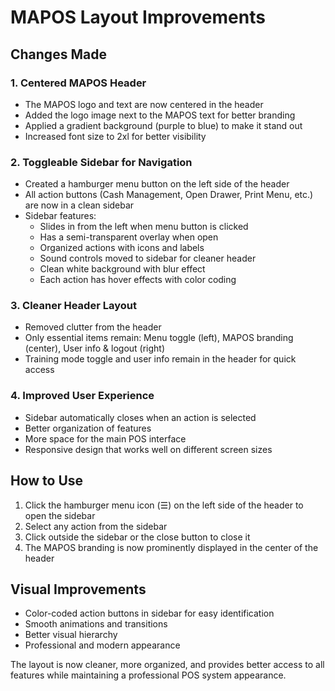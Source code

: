# MAPOS Layout Improvements

## Changes Made

### 1. **Centered MAPOS Header**
- The MAPOS logo and text are now centered in the header
- Added the logo image next to the MAPOS text for better branding
- Applied a gradient background (purple to blue) to make it stand out
- Increased font size to 2xl for better visibility

### 2. **Toggleable Sidebar for Navigation**
- Created a hamburger menu button on the left side of the header
- All action buttons (Cash Management, Open Drawer, Print Menu, etc.) are now in a clean sidebar
- Sidebar features:
  - Slides in from the left when menu button is clicked
  - Has a semi-transparent overlay when open
  - Organized actions with icons and labels
  - Sound controls moved to sidebar for cleaner header
  - Clean white background with blur effect
  - Each action has hover effects with color coding

### 3. **Cleaner Header Layout**
- Removed clutter from the header
- Only essential items remain: Menu toggle (left), MAPOS branding (center), User info & logout (right)
- Training mode toggle and user info remain in the header for quick access

### 4. **Improved User Experience**
- Sidebar automatically closes when an action is selected
- Better organization of features
- More space for the main POS interface
- Responsive design that works well on different screen sizes

## How to Use

1. Click the hamburger menu icon (☰) on the left side of the header to open the sidebar
2. Select any action from the sidebar
3. Click outside the sidebar or the close button to close it
4. The MAPOS branding is now prominently displayed in the center of the header

## Visual Improvements
- Color-coded action buttons in sidebar for easy identification
- Smooth animations and transitions
- Better visual hierarchy
- Professional and modern appearance

The layout is now cleaner, more organized, and provides better access to all features while maintaining a professional POS system appearance.